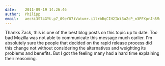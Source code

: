 ```yaml
---
date:    2011-09-19 14:26:46
author:  Philipp
email:   aecki3S74GYU.p7_09eY87iVatumr.i1lrbBqCIH2IWi3uZcP_n3PFXprJh5M=
---
```


Thanks Zack, this is one of the best blog posts on this topic up to
date. Too bad Mozilla was not able to communicate this message much
earlier. I'm absolutely sure the people that decided on the rapid
release process did this change not without considering the
alternatives and weighting its problems and benefits. But I got the
feeling many had a hard time explaining their reasoning.
